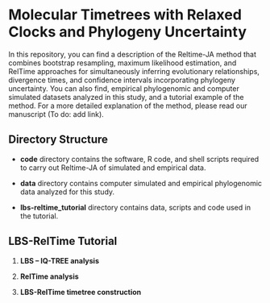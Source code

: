 # Molecular Timetrees with Relaxed Clocks and Phylogeny Uncertainty

In this repository, you can find a description of the Reltime-JA method that combines bootstrap resampling, maximum likelihood estimation, and RelTime approaches for simultaneously inferring evolutionary relationships, divergence times, and confidence intervals incorporating phylogeny uncertainty. You can also find, empirical phylogenomic and computer simulated datasets analyzed in this study, and a tutorial example of the method. For a more detailed explanation of the method, please read our manuscript (To do: add link).


## Directory Structure

   * **code** directory contains the software, R code, and shell scripts required to carry out Reltime-JA of simulated and empirical data.
   
   * **data** directory contains computer simulated and empirical phylogenomic data analyzed for this study.
   
   * **lbs-reltime_tutorial** directory contains data, scripts and code used in the tutorial.


## LBS-RelTime Tutorial

   1. **LBS – IQ-TREE analysis**

   2. **RelTime analysis**

   3. **LBS-RelTime timetree construction**
